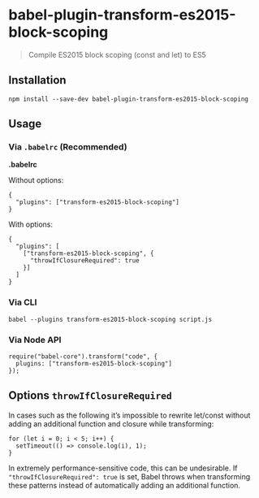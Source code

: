 babel-plugin-transform-es2015-block-scoping
===========================================

> Compile ES2015 block scoping (const and let) to ES5

Installation
------------

    npm install --save-dev babel-plugin-transform-es2015-block-scoping

Usage
-----

### Via `.babelrc` (Recommended)

**.babelrc**

Without options:

    {
      "plugins": ["transform-es2015-block-scoping"]
    }

With options:

    {
      "plugins": [
        ["transform-es2015-block-scoping", {
          "throwIfClosureRequired": true
        }]
      ]
    }

### Via CLI

    babel --plugins transform-es2015-block-scoping script.js

### Via Node API

    require("babel-core").transform("code", {
      plugins: ["transform-es2015-block-scoping"]
    });

Options `throwIfClosureRequired`
--------------------------------

In cases such as the following it’s impossible to rewrite let/const without adding an additional function and closure while transforming:

    for (let i = 0; i < 5; i++) {
      setTimeout(() => console.log(i), 1);
    }

In extremely performance-sensitive code, this can be undesirable. If `"throwIfClosureRequired": true` is set, Babel throws when transforming these patterns instead of automatically adding an additional function.
